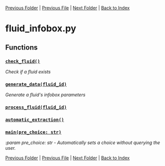 [Previous Folder](../core/cache.md) | [Previous File](fluid_article.md) | [Next Folder](../items/item_article.md) | [Back to Index](../../index.md)

# fluid_infobox.py

## Functions

### [`check_fluid()`](https://github.com/Vaileasys/pz-wiki_parser/blob/main/scripts/fluids/fluid_infobox.py#L16)

_Check if a fluid exists_

### [`generate_data(fluid_id)`](https://github.com/Vaileasys/pz-wiki_parser/blob/main/scripts/fluids/fluid_infobox.py#L26)

_Generate a fluid's infobox parameters_

### [`process_fluid(fluid_id)`](https://github.com/Vaileasys/pz-wiki_parser/blob/main/scripts/fluids/fluid_infobox.py#L67)
### [`automatic_extraction()`](https://github.com/Vaileasys/pz-wiki_parser/blob/main/scripts/fluids/fluid_infobox.py#L83)
### [`main(pre_choice: str)`](https://github.com/Vaileasys/pz-wiki_parser/blob/main/scripts/fluids/fluid_infobox.py#L96)

_:param pre_choice: str - Automatically sets a choice without querying the user._



[Previous Folder](../core/cache.md) | [Previous File](fluid_article.md) | [Next Folder](../items/item_article.md) | [Back to Index](../../index.md)
